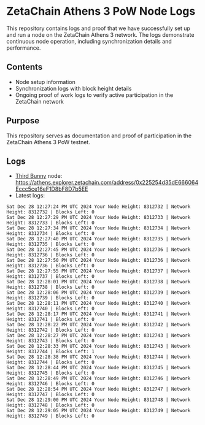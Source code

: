# ZetaChain Athens 3 PoW Node Logs
This repository contains logs and proof that we have successfully set up and run a node on the ZetaChain Athens 3 network. The logs demonstrate continuous node operation, including synchronization details and performance.

## Contents
- Node setup information
- Synchronization logs with block height details
- Ongoing proof of work logs to verify active participation in the ZetaChain network

## Purpose
This repository serves as documentation and proof of participation in the ZetaChain Athens 3 PoW testnet.

## Logs

- [Third Bunny](https://thirdbunny.xyz/) node: https://athens.explorer.zetachain.com/address/0x225254d35dE666064Eccc5ce16eF1D8bF8D7b5EE
- Latest logs:
```
Sat Dec 28 12:27:24 PM UTC 2024 Your Node Height: 8312732 | Network Height: 8312732 | Blocks Left: 0
Sat Dec 28 12:27:29 PM UTC 2024 Your Node Height: 8312733 | Network Height: 8312733 | Blocks Left: 0
Sat Dec 28 12:27:34 PM UTC 2024 Your Node Height: 8312734 | Network Height: 8312734 | Blocks Left: 0
Sat Dec 28 12:27:40 PM UTC 2024 Your Node Height: 8312735 | Network Height: 8312735 | Blocks Left: 0
Sat Dec 28 12:27:45 PM UTC 2024 Your Node Height: 8312736 | Network Height: 8312736 | Blocks Left: 0
Sat Dec 28 12:27:50 PM UTC 2024 Your Node Height: 8312736 | Network Height: 8312736 | Blocks Left: 0
Sat Dec 28 12:27:55 PM UTC 2024 Your Node Height: 8312737 | Network Height: 8312737 | Blocks Left: 0
Sat Dec 28 12:28:01 PM UTC 2024 Your Node Height: 8312738 | Network Height: 8312738 | Blocks Left: 0
Sat Dec 28 12:28:06 PM UTC 2024 Your Node Height: 8312739 | Network Height: 8312739 | Blocks Left: 0
Sat Dec 28 12:28:11 PM UTC 2024 Your Node Height: 8312740 | Network Height: 8312740 | Blocks Left: 0
Sat Dec 28 12:28:17 PM UTC 2024 Your Node Height: 8312741 | Network Height: 8312741 | Blocks Left: 0
Sat Dec 28 12:28:22 PM UTC 2024 Your Node Height: 8312742 | Network Height: 8312742 | Blocks Left: 0
Sat Dec 28 12:28:27 PM UTC 2024 Your Node Height: 8312743 | Network Height: 8312743 | Blocks Left: 0
Sat Dec 28 12:28:33 PM UTC 2024 Your Node Height: 8312743 | Network Height: 8312744 | Blocks Left: 1
Sat Dec 28 12:28:38 PM UTC 2024 Your Node Height: 8312744 | Network Height: 8312744 | Blocks Left: 0
Sat Dec 28 12:28:44 PM UTC 2024 Your Node Height: 8312745 | Network Height: 8312745 | Blocks Left: 0
Sat Dec 28 12:28:49 PM UTC 2024 Your Node Height: 8312746 | Network Height: 8312746 | Blocks Left: 0
Sat Dec 28 12:28:54 PM UTC 2024 Your Node Height: 8312747 | Network Height: 8312747 | Blocks Left: 0
Sat Dec 28 12:29:00 PM UTC 2024 Your Node Height: 8312748 | Network Height: 8312748 | Blocks Left: 0
Sat Dec 28 12:29:05 PM UTC 2024 Your Node Height: 8312749 | Network Height: 8312749 | Blocks Left: 0
```
